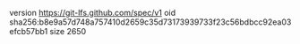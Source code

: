 version https://git-lfs.github.com/spec/v1
oid sha256:b8e9a57d748a757410d2659c35d73173939733f23c56bdbcc92ea03efcb57bb1
size 2650
